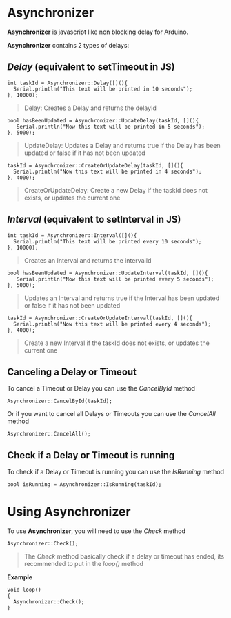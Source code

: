 # Asynchronizer
**Asynchronizer** is javascript like non blocking delay for Arduino.

**Asynchronizer** contains 2 types of delays:

## ***Delay* (equivalent to setTimeout in JS)**
```
int taskId = Asynchronizer::Delay([](){
  Serial.println("This text will be printed in 10 seconds");
}, 10000);
```
> Delay: Creates a Delay and returns the delayId

```
bool hasBeenUpdated = Asynchronizer::UpdateDelay(taskId, [](){
   Serial.println("Now this text will be printed in 5 seconds");
}, 5000);
```
> UpdateDelay: Updates a Delay and returns true if the Delay has been updated or false if it has not been updated

```
taskId = Asynchronizer::CreateOrUpdateDelay(taskId, [](){
  Serial.println("Now this text will be printed in 4 seconds");
}, 4000);
```
> CreateOrUpdateDelay: Create a new Delay if the taskId does not exists, or updates the current one

## ***Interval* (equivalent to setInterval in JS)**
```
int taskId = Asynchronizer::Interval([](){
  Serial.println("This text will be printed every 10 seconds");
}, 10000);
```
> Creates an Interval and returns the intervalId

```
bool hasBeenUpdated = Asynchronizer::UpdateInterval(taskId, [](){
   Serial.println("Now this text will be printed every 5 seconds");
}, 5000);
```
> Updates an Interval and returns true if the Interval has been updated or false if it has not been updated

```
taskId = Asynchronizer::CreateOrUpdateInterval(taskId, [](){
  Serial.println("Now this text will be printed every 4 seconds");
}, 4000);
```
> Create a new Interval if the taskId does not exists, or updates the current one

## **Canceling a Delay or Timeout**
To cancel a Timeout or Delay you can use the *CancelById* method
```
Asynchronizer::CancelById(taskId);
```
  Or if you want to cancel all Delays or Timeouts you can use the *CancelAll* method
```
Asynchronizer::CancelAll();
```

## **Check if a Delay or Timeout is running**
To check if a Delay or Timeout is running you can use the *IsRunning* method
```
bool isRunning = Asynchronizer::IsRunning(taskId);
```

# **Using Asynchronizer**
To use **Asynchronizer**, you will need to use the *Check* method
```
Asynchronizer::Check();
```
> The *Check* method basically check if a delay or timeout has ended, its recommended to put in the *loop()* method

**Example**
```
void loop() 
{   
  Asynchronizer::Check();
}
```
